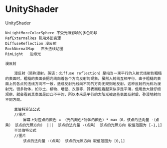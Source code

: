 # UnityShader
UnityShader

    NnLightMoreColorSphere 不受光照影响的多色彩球
    RefExternalRes 引用外部资源
    DiffuseReflection 漫反射
    RockNormalMap   石头法线贴图
    RimLight   边缘光

    漫反射  

        漫反射（简称漫射，英语：diffuse reflection）是指当一束平行的入射光线射到粗糙的表面时，粗糙的表面会把光线向着各个方向反射的现象。虽然入射线互相平行，由于粗糙的表面上的各点的法线方向不一致，造成反射光线向不同的方向无规则地反射。这种反射的光称为漫射光。很多物体，如沙土、植物、墙壁、衣服等，其表面粗看起来似乎是平滑，但用放大镜仔细观察，就会看到其表面是凹凸不平的，所以本来是平行的太阳光被这些表面反射后，弥漫地射向不同方向。

        兰伯特算法公式
        //图片
            屏幕上对应点的颜色 = （光的颜色*物体的颜色）* max（0，该点的法向量 ·（点乘） 该点的光照方向） |||  该点的法向量 ·（点乘） 该点的光照方向 取值范围为 [-1,1]
        半兰伯特公式
        //图片
            该点的法向量 ·（点乘） 该点的光照方向 取值范围为 [0,1]
